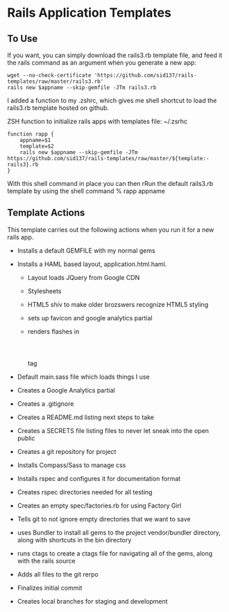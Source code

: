 
# Rails Application Templates

## To Use

If you want, you can simply download the rails3.rb template file, and feed it
the rails command as an argument when you generate a new app:

    wget --no-check-certificate 'https://github.com/sid137/rails-templates/raw/master/rails3.rb'
    rails new $appname --skip-gemfile -JTm rails3.rb 


I added a function to my .zshrc, which gives me shell shortcut to load the rails3.rb template hosted on
github.  

ZSH function to initialize rails apps with templates
file: ~/.zsrhc

    function rapp {
        appname=$1
        template=$2
        rails new $appname --skip-gemfile -JTm https://github.com/sid137/rails-templates/raw/master/${template:-rails3}.rb 
    }


With this shell command in place you can then rRun the default rails3.rb template by using the shell command
    %  rapp appname

## Template Actions

This template carries out the following actions when you run it for a new rails
app.

* Installs a default GEMFILE with my normal gems

* Installs a HAML based layout, application.html.haml.  

  -  Layout loads JQuery from Google CDN

  -  Stylesheets 

  - HTML5 shiv to make older brozswers recognize HTML5 styling

  - sets up favicon and google analytics partial

  - renders flashes in <header></header> tag

* Default main.sass file which loads things I use

* Creates a Google Analytics partial

* Creates a .gitignore

* Creates a README.md listing next steps to take

* Creates a SECRETS file listing files to never let sneak into the open public

* Creates a git repository for project

* Installs Compass/Sass to manage css

* Installs rspec and configures it for documentation format

* Creates rspec directories needed for all testing

* Creates an empty spec/factories.rb for using Factory Girl

* Tells git to not ignore empty directories that we want to save

* uses Bundler to install all gems to the project vendor/bundler directory,
  along with shortcuts in the bin directory

* runs ctags to create a ctags file for navigating all of the gems, along with
  the rails source

* Adds all files to the git rerpo

* Finalizes initial commit

* Creates local branches for staging and development


